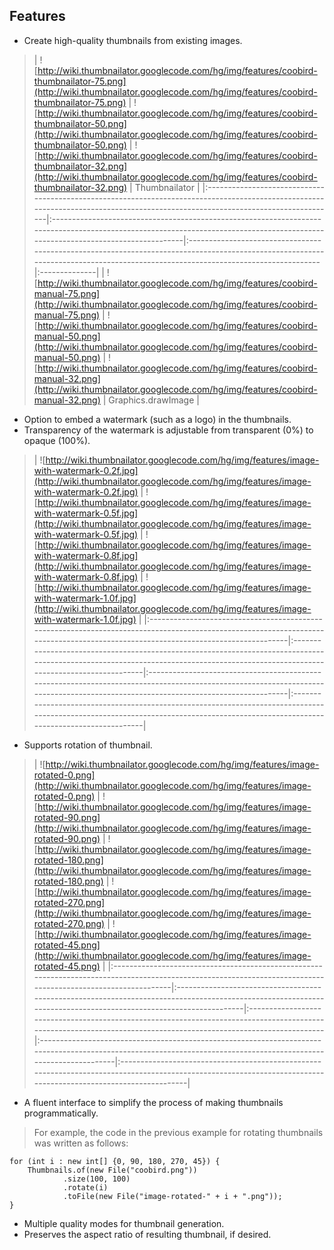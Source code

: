 ## Features ##

  * Create high-quality thumbnails from existing images.

> | ![http://wiki.thumbnailator.googlecode.com/hg/img/features/coobird-thumbnailator-75.png](http://wiki.thumbnailator.googlecode.com/hg/img/features/coobird-thumbnailator-75.png) | ![http://wiki.thumbnailator.googlecode.com/hg/img/features/coobird-thumbnailator-50.png](http://wiki.thumbnailator.googlecode.com/hg/img/features/coobird-thumbnailator-50.png) | ![http://wiki.thumbnailator.googlecode.com/hg/img/features/coobird-thumbnailator-32.png](http://wiki.thumbnailator.googlecode.com/hg/img/features/coobird-thumbnailator-32.png) | Thumbnailator |
|:--------------------------------------------------------------------------------------------------------------------------------------------------------------------------------|:--------------------------------------------------------------------------------------------------------------------------------------------------------------------------------|:--------------------------------------------------------------------------------------------------------------------------------------------------------------------------------|:--------------|
> | ![http://wiki.thumbnailator.googlecode.com/hg/img/features/coobird-manual-75.png](http://wiki.thumbnailator.googlecode.com/hg/img/features/coobird-manual-75.png) | ![http://wiki.thumbnailator.googlecode.com/hg/img/features/coobird-manual-50.png](http://wiki.thumbnailator.googlecode.com/hg/img/features/coobird-manual-50.png) | ![http://wiki.thumbnailator.googlecode.com/hg/img/features/coobird-manual-32.png](http://wiki.thumbnailator.googlecode.com/hg/img/features/coobird-manual-32.png) | Graphics.drawImage |

  * Option to embed a watermark (such as a logo) in the thumbnails.
  * Transparency of the watermark is adjustable from transparent (0%) to opaque (100%).

> | ![http://wiki.thumbnailator.googlecode.com/hg/img/features/image-with-watermark-0.2f.jpg](http://wiki.thumbnailator.googlecode.com/hg/img/features/image-with-watermark-0.2f.jpg) | ![http://wiki.thumbnailator.googlecode.com/hg/img/features/image-with-watermark-0.5f.jpg](http://wiki.thumbnailator.googlecode.com/hg/img/features/image-with-watermark-0.5f.jpg) | ![http://wiki.thumbnailator.googlecode.com/hg/img/features/image-with-watermark-0.8f.jpg](http://wiki.thumbnailator.googlecode.com/hg/img/features/image-with-watermark-0.8f.jpg) | ![http://wiki.thumbnailator.googlecode.com/hg/img/features/image-with-watermark-1.0f.jpg](http://wiki.thumbnailator.googlecode.com/hg/img/features/image-with-watermark-1.0f.jpg) |
|:----------------------------------------------------------------------------------------------------------------------------------------------------------------------------------|:----------------------------------------------------------------------------------------------------------------------------------------------------------------------------------|:----------------------------------------------------------------------------------------------------------------------------------------------------------------------------------|:----------------------------------------------------------------------------------------------------------------------------------------------------------------------------------|

  * Supports rotation of thumbnail.

> | ![http://wiki.thumbnailator.googlecode.com/hg/img/features/image-rotated-0.png](http://wiki.thumbnailator.googlecode.com/hg/img/features/image-rotated-0.png) | ![http://wiki.thumbnailator.googlecode.com/hg/img/features/image-rotated-90.png](http://wiki.thumbnailator.googlecode.com/hg/img/features/image-rotated-90.png) | ![http://wiki.thumbnailator.googlecode.com/hg/img/features/image-rotated-180.png](http://wiki.thumbnailator.googlecode.com/hg/img/features/image-rotated-180.png) | ![http://wiki.thumbnailator.googlecode.com/hg/img/features/image-rotated-270.png](http://wiki.thumbnailator.googlecode.com/hg/img/features/image-rotated-270.png) | ![http://wiki.thumbnailator.googlecode.com/hg/img/features/image-rotated-45.png](http://wiki.thumbnailator.googlecode.com/hg/img/features/image-rotated-45.png) |
|:--------------------------------------------------------------------------------------------------------------------------------------------------------------|:----------------------------------------------------------------------------------------------------------------------------------------------------------------|:------------------------------------------------------------------------------------------------------------------------------------------------------------------|:------------------------------------------------------------------------------------------------------------------------------------------------------------------|:----------------------------------------------------------------------------------------------------------------------------------------------------------------|

  * A fluent interface to simplify the process of making thumbnails programmatically.

> For example, the code in the previous example for rotating thumbnails was written as follows:
```
for (int i : new int[] {0, 90, 180, 270, 45}) {
    Thumbnails.of(new File("coobird.png"))
            .size(100, 100)
            .rotate(i)
            .toFile(new File("image-rotated-" + i + ".png"));
}
```

  * Multiple quality modes for thumbnail generation.
  * Preserves the aspect ratio of resulting thumbnail, if desired.